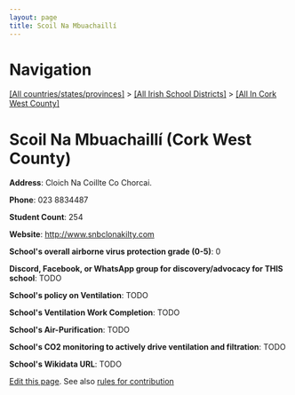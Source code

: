 ```yaml
---
layout: page
title: Scoil Na Mbuachaillí
---
```

# Navigation

[[All countries/states/provinces]](../../..) > [[All Irish School Districts]](../..) > [[All In Cork West County]](..)

# Scoil Na Mbuachaillí (Cork West County)

**Address**: Cloich Na Coillte Co Chorcai.

**Phone**: 023 8834487

**Student Count**: 254

**Website**: <http://www.snbclonakilty.com>

**School's overall airborne virus protection grade (0-5)**: 0

**Discord, Facebook, or WhatsApp group for discovery/advocacy for THIS school**: TODO

**School's policy on Ventilation**: TODO

**School's Ventilation Work Completion**: TODO

**School's Air-Purification**: TODO

**School's CO2 monitoring to actively drive ventilation and filtration**: TODO

**School's Wikidata URL**: TODO


[Edit this page](https://github.com/ventilate-schools/Ireland/edit/main/./Cork_West_County/Scoil_Na_Mbuachaillí.md). See also [rules for contribution](../../../contribution-rules/)